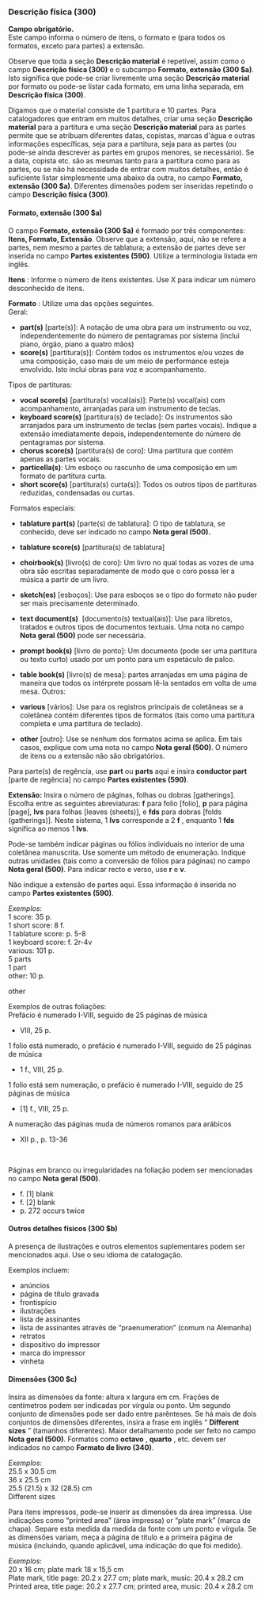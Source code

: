 ### **Descrição física (300)**

**Campo obrigatório.**  
Este campo informa o número de itens, o formato e (para todos os formatos, exceto para partes) a extensão.

Observe que toda a seção **Descrição material** é repetível, assim como o campo **Descrição física (300)** e o subcampo **Formato, extensão (300 $a)**. Isto significa que pode-se criar livremente uma seção **Descrição material** por formato ou pode-se listar cada formato, em uma linha separada, em **Descrição física (300)**.

Digamos que o material consiste de 1 partitura e 10 partes. Para catalogadores que entram em muitos detalhes, criar uma seção **Descrição material** para a partitura e uma seção **Descrição material** para as partes permite que se atribuam diferentes datas, copistas, marcas d'água e outras informações específicas, seja para a partitura, seja para as partes (ou pode-se ainda descrever as partes em grupos menores, se necessário). Se a data, copista etc. são as mesmas tanto para a partitura como para as partes, ou se não há necessidade de entrar com muitos detalhes, então é suficiente listar simplesmente uma abaixo da outra, no campo **Formato, extensão (300 $a)**. Diferentes dimensões podem ser inseridas repetindo o campo **Descrição física (300)**.

#### **Formato, extensão (300 $a)**

O campo **Formato, extensão (300 $a)** é formado por três componentes: **Itens, Formato, Extensão**. Observe que a extensão, aqui, não se refere a partes, nem mesmo a partes de tablatura; a extensão de partes deve ser inserida no campo **Partes existentes (590)**. Utilize a terminologia listada em inglês.

**Itens** : Informe o número de itens existentes. Use X para indicar um número desconhecido de itens.

**Formato** : Utilize uma das opções seguintes.  
Geral:

- **part(s)** [parte(s)]: A notação de uma obra para um instrumento ou voz, independentemente do número de pentagramas por sistema (inclui piano, órgão, piano a quatro mãos)
- **score(s)** [partitura(s)]: Contém todos os instrumentos e/ou vozes de uma composição, caso mais de um meio de performance esteja envolvido. Isto inclui obras para voz e acompanhamento.

Tipos de partituras:

- **vocal score(s)** [partitura(s) vocal(ais)]: Parte(s) vocal(ais) com acompanhamento, arranjadas para um instrumento de teclas.
- **keyboard score(s)** [partitura(s) de teclado]: Os instrumentos são arranjados para um instrumento de teclas (sem partes vocais). Indique a extensão imediatamente depois, independentemente do número de pentagramas por sistema.
- **chorus score(s)** [partitura(s) de coro]: Uma partitura que contém apenas as partes vocais. 
- **particella(s)**: Um esboço ou rascunho de uma composição em um formato de partitura curta.
- **short score(s)** [partitura(s) curta(s)]: Todos os outros tipos de partituras reduzidas, condensadas ou curtas.

&nbsp;Formatos especiais:

- **tablature part(s)** [parte(s) de tablatura]: O tipo de tablatura, se conhecido, deve ser indicado no campo **Nota geral (500).**
- **tablature score(s)** [partitura(s) de tablatura]  
- **choirbook(s)** [livro(s) de coro]: Um livro no qual todas as vozes de uma obra são escritas separadamente de modo que o coro possa ler a música a partir de um livro. 
- **sketch(es)** [esboços]: Use para esboços se o tipo do formato não puder ser mais precisamente determinado.
- **text document(s)**&nbsp; [documento(s) textual(ais)]: Use para libretos, tratados e outros tipos de documentos textuais. Uma nota no campo **Nota geral (500)** pode ser necessária.
- **prompt book(s)** [livro de ponto]: Um documento (pode ser uma partitura ou texto curto) usado por um ponto para um espetáculo de palco.
- **table book(s)** [livro(s) de mesa]: partes arranjadas em uma página de maneira que todos os intérprete possam lê-la sentados em volta de uma mesa.
Outros:  

- **various** [vários]: Use para os registros principais de coletâneas se a coletânea contém diferentes tipos de formatos (tais como uma partitura completa e uma partitura de teclado). 
- **other** [outro]: Use se nenhum dos formatos acima se aplica. Em tais casos, explique com uma nota no campo **Nota geral (500)**. O número de itens ou a extensão não são obrigatórios.

Para parte(s) de regência, use **part** ou **parts** aqui e insira **conductor part** [parte de regência] no campo **Partes existentes (590)**.

**Extensão:** Insira o número de páginas, folhas ou dobras [gatherings]. Escolha entre as seguintes abreviaturas: **f** para folio [folio], **p** para página [page], **lvs** para folhas [leaves (sheets)], e **fds** para dobras [folds (gatherings)]. Neste sistema, 1 **lvs** corresponde a 2 **f** , enquanto 1 **fds** significa ao menos 1 **lvs**.

Pode-se também indicar páginas ou fólios individuais no interior de uma coletânea manuscrita. Use somente um método de enumeração. Indique outras unidades (tais como a conversão de fólios para páginas) no campo **Nota geral (500)**. Para indicar recto e verso, use **r** e **v**.

Não indique a extensão de partes aqui. Essa informação é inserida no campo **Partes existentes (590)**.

_Exemplos_:  
1 score: 35 p.  
1 short score: 8 f.  
1 tablature score: p. 5-8  
1 keyboard score: f. 2r-4v  
various: 101 p.  
5 parts  
1 part  
other: 10 p.  

other

  

Exemplos de outras foliações:  
Prefácio é numerado I-VIII, seguido de 25 páginas de música

- VIII, 25 p.

1 folio está numerado, o prefácio é numerado I-VIII, seguido de 25 páginas de música

- 1 f., VIII, 25 p.

1 folio está sem numeração, o prefácio é numerado I-VIII, seguido de 25 páginas de música

- [1] f., VIII, 25 p.

A numeração das páginas muda de números romanos para arábicos

- XII p., p. 13-36

&nbsp;

Páginas em branco ou irregularidades na foliação podem ser mencionadas no campo **Nota geral (500)**.

- f. [1] blank
- f. [2] blank
- p. 272 occurs twice  

#### **Outros detalhes físicos (300 $b)** 

A presença de ilustrações e outros elementos suplementares podem ser mencionados aqui. Use o seu idioma de catalogação.

Exemplos incluem:

- anúncios  
- página de título gravada  
- frontispício  
- ilustrações  
- lista de assinantes  
- lista de assinantes através de “praenumeration” (comum na Alemanha)  
- retratos  
- dispositivo do impressor  
- marca do impressor  
- vinheta  

#### **Dimensões (300 $c)**

Insira as dimensões da fonte: altura x largura em cm. Frações de centímetros podem ser indicadas por vírgula ou ponto. Um segundo conjunto de dimensões pode ser dado entre parênteses. Se há mais de dois conjuntos de dimensões diferentes, insira a frase em inglês “ **Different sizes** ” (tamanhos diferentes). Maior detalhamento pode ser feito no campo **Nota geral (500)**. Formatos como **octavo** , **quarto** , etc. devem ser indicados no campo **Formato de livro (340)**.

_Exemplos_:  
25.5 x 30.5 cm   
36 x 25.5 cm  
25.5 (21.5) x 32 (28.5) cm  
Different sizes

Para itens impressos, pode-se inserir as dimensões da área impressa. Use indicações como “printed area” (área impressa) or “plate mark” (marca de chapa). Separe esta medida da medida da fonte com um ponto e vírgula. Se as dimensões variam, meça a página de título e a primeira página de música (incluindo, quando aplicável, uma indicação do que foi medido).

_Exemplos_:  
20 x 16 cm; plate mark 18 x 15,5 cm  
Plate mark, title page: 20.2 x 27.7 cm; plate mark, music: 20.4 x 28.2 cm  
Printed area, title page: 20.2 x 27.7 cm; printed area, music: 20.4 x 28.2 cm